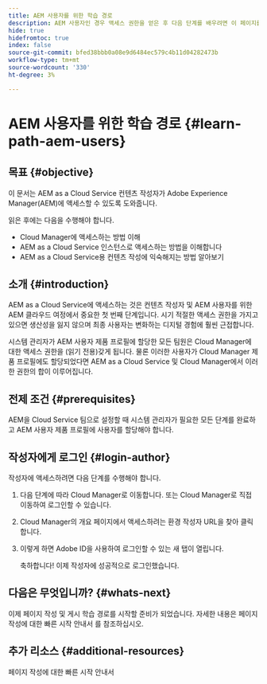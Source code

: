 ```yaml
---
title: AEM 사용자를 위한 학습 경로
description: AEM 사용자인 경우 액세스 권한을 얻은 후 다음 단계를 배우려면 이 페이지를 따르십시오
hide: true
hidefromtoc: true
index: false
source-git-commit: bfed38bbb0a08e9d6484ec579c4b11d04282473b
workflow-type: tm+mt
source-wordcount: '330'
ht-degree: 3%

---
```


# AEM 사용자를 위한 학습 경로 {#learn-path-aem-users}

## 목표 {#objective}

이 문서는 AEM as a Cloud Service 컨텐츠 작성자가 Adobe Experience Manager(AEM)에 액세스할 수 있도록 도와줍니다.

읽은 후에는 다음을 수행해야 합니다.

* Cloud Manager에 액세스하는 방법 이해
* AEM as a Cloud Service 인스턴스로 액세스하는 방법을 이해합니다
* AEM as a Cloud Service용 컨텐츠 작성에 익숙해지는 방법 알아보기

## 소개  {#introduction}

AEM as a Cloud Service에 액세스하는 것은 컨텐츠 작성자 및 AEM 사용자를 위한 AEM 클라우드 여정에서 중요한 첫 번째 단계입니다. 시기 적절한 액세스 권한을 가지고 있으면 생산성을 잃지 않으며 최종 사용자는 변화하는 디지털 경험에 훨씬 근접합니다.

시스템 관리자가 AEM 사용자 제품 프로필에 할당한 모든 팀원은 Cloud Manager에 대한 액세스 권한을 (읽기 전용)갖게 됩니다. 물론 이러한 사용자가 Cloud Manager 제품 프로필에도 할당되었다면 AEM as a Cloud Service 및 Cloud Manager에서 이러한 권한의 합이 이루어집니다.

## 전제 조건  {#prerequisites}

AEM을 Cloud Service 팀으로 설정할 때 시스템 관리자가 필요한 모든 단계를 완료하고 AEM 사용자 제품 프로필에 사용자를 할당해야 합니다.

## 작성자에게 로그인 {#login-author}

작성자에 액세스하려면 다음 단계를 수행해야 합니다.

1. 다음 단계에 따라 Cloud Manager로 이동합니다. 또는 Cloud Manager로 직접 이동하여 로그인할 수 있습니다.

1. Cloud Manager의 개요 페이지에서 액세스하려는 환경 작성자 URL을 찾아 클릭합니다.

1. 이렇게 하면 Adobe ID을 사용하여 로그인할 수 있는 새 탭이 열립니다.

   축하합니다! 이제 작성자에 성공적으로 로그인했습니다.

## 다음은 무엇입니까? {#whats-next}

이제 페이지 작성 및 게시 학습 경로를 시작할 준비가 되었습니다. 자세한 내용은 페이지 작성에 대한 빠른 시작 안내서 를 참조하십시오.

## 추가 리소스 {#additional-resources}

페이지 작성에 대한 빠른 시작 안내서
